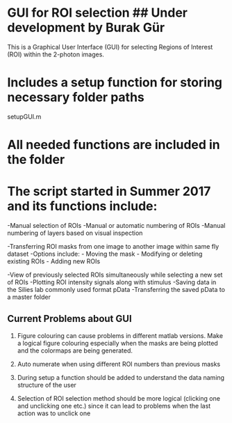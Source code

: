 # GUI for ROI selection ## Under development by Burak Gür
This is a Graphical User Interface (GUI) for selecting Regions of Interest (ROI) within the 2-photon images. 

# Includes a setup function for storing necessary folder paths
setupGUI.m

# All needed functions are included in the folder

# The script started in Summer 2017 and its functions include:
-Manual selection of ROIs
-Manual or automatic numbering of ROIs
-Manual numbering of layers based on visual inspection

-Transferring ROI masks from one image to another image within same fly dataset
-Options include:
	- Moving the mask
	- Modifying or deleting existing ROIs
	- Adding new ROIs

-View of previously selected ROIs simultaneously while selecting a new set of ROIs
-Plotting ROI intensity signals along with stimulus
-Saving data in the Silies lab commonly used format pData
-Transferring the saved pData to a master folder

## Current Problems about GUI ##

1) Figure colouring can cause problems in different matlab versions. Make a logical figure colouring especially when the masks are being plotted and the colormaps are being generated.

2) Auto numerate when using different ROI numbers than previous masks

3) During setup a function should be added to understand the data naming structure of the user

4) Selection of ROI selection method should be more logical (clicking one and unclicking one etc.) since it can lead to problems when the last action was to unclick one 